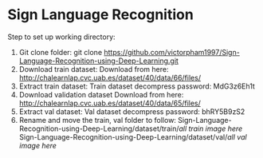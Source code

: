 # Sign Language Recognition

Step to set up working directory:
1. Git clone folder:
git clone https://github.com/victorpham1997/Sign-Language-Recognition-using-Deep-Learning.git
2. Download train dataset:
    Download from here: http://chalearnlap.cvc.uab.es/dataset/40/data/66/files/
3. Extract train dataset:
    Train dataset decompress password: MdG3z6Eh1t
4. Download validation dataset 
    Download from here: http://chalearnlap.cvc.uab.es/dataset/40/data/65/files/
5. Extract val dataset: 
    Val dataset decompress password: bhRY5B9zS2
6. Rename and move the train, val folder to follow: 
  Sign-Language-Recognition-using-Deep-Learning/dataset/train/*all train image here*
  Sign-Language-Recognition-using-Deep-Learning/dataset/val/*all val image here*